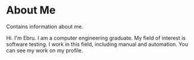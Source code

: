 # About Me
Contains information about me.

Hi. I'm Ebru. I am a computer engineering graduate. My field of interest is software testing. I work in this field, including manual and automation. You can see my work on my profile.
